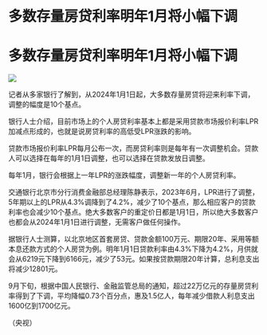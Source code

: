 # 多数存量房贷利率明年1月将小幅下调

# 多数存量房贷利率明年1月将小幅下调

![](https://inews.gtimg.com/om_bt/OrpngnJjTFo_KPwsfatmHPXd9cAcqTlImYWasPQClUTpIAA/1000)

记者从多家银行了解到，从2024年1月1日起，大多数存量房贷将迎来利率下调，调整的幅度是10个基点。

银行人士介绍，目前市场上的个人房贷利率基本上都是采用贷款市场报价利率LPR加减点形成的，也就是说房贷利率的高低受LPR涨跌的影响。

贷款市场报价利率LPR每月公布一次，而房贷利率则是每年有一次调整机会。贷款人可以选择在每年的1月1日调整，也可以选择在贷款发放日调整。

每年1月，银行会根据上一年LPR的涨跌幅度，调整新一年的个人房贷利率。

交通银行北京市分行消费金融部总经理陈静表示，2023年6月，LPR进行了调整，5年期以上的LPR从4.3%调降到了4.2%，减少了10个基点，那么相应客户的贷款利率也会减少10个基点。绝大多数客户的重定价日都是1月1日，所以绝大多数客户也都会从2024年1月1日进行调整，无需客户做任何操作。

据银行人士测算，以北京地区首套房贷、贷款金额100万元、期限20年、采用等额本息还款方式的个人房贷为例。明年1月1日贷款利率由4.3%下降为4.2%，月供就会从6219元下降到6166元，减少了53元。如果按贷款期限20年计算，总利息支出将减少12801元。

9月下旬，根据中国人民银行、金融监管总局的通知，超过22万亿元的存量房贷利率得到了下调，平均降幅0.73个百分点，惠及1.5亿人，每年减少借款人利息支出1600亿到1700亿元。

（央视）

